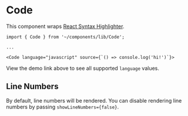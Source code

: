 # Code

This component wraps [React Syntax Highlighter](https://react-syntax-highlighter.github.io/react-syntax-highlighter/demo/).

```tsx
import { Code } from '~/components/lib/Code';

...

<Code language="javascript" source={`() => console.log('hi!')`}>
```

View the demo link above to see all supported `language` values.

## Line Numbers

By default, line numbers will be rendered. You can disable rendering line numbers by passing `showLineNumbers={false}`.
